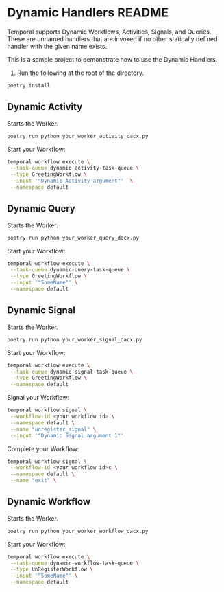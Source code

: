 # Dynamic Handlers README

Temporal supports Dynamic Workflows, Activities, Signals, and Queries.
These are unnamed handlers that are invoked if no other statically defined handler with the given name exists.

This is a sample project to demonstrate how to use the Dynamic Handlers.


1. Run the following at the root of the directory.

```bash
poetry install
```

## Dynamic Activity

Starts the Worker.

```bash
poetry run python your_worker_activity_dacx.py
```

Start your Workflow:

```bash
temporal workflow execute \
 --task-queue dynamic-activity-task-queue \
 --type GreetingWorkflow \
 --input '"Dynamic Activity argument"'  \
 --namespace default
```

## Dynamic Query


Starts the Worker.

```bash
poetry run python your_worker_query_dacx.py
```

Start your Workflow:

```bash
temporal workflow execute \
 --task-queue dynamic-query-task-queue \
 --type GreetingWorkflow \
 --input '"SomeName"' \
 --namespace default
```

## Dynamic Signal


Starts the Worker.

```bash
poetry run python your_worker_signal_dacx.py
```

Start your Workflow:

```bash
temporal workflow execute \
 --task-queue dynamic-signal-task-queue \
 --type GreetingWorkflow \
 --namespace default
```

Signal your Workflow:

```bash
temporal workflow signal \
 --workflow-id <your workflow id> \
 --namespace default \
 --name "unregister_signal" \
 --input '"Dynamic Signal argument 1"'
```
Complete your Workflow:

```bash
temporal workflow signal \
 --workflow-id <your workflow id>c \
 --namespace default \
 --name "exit" \
```
## Dynamic Workflow

Starts the Worker.

```bash
poetry run python your_worker_workflow_dacx.py
```

Start your Workflow:

```bash
temporal workflow execute \
 --task-queue dynamic-workflow-task-queue \
 --type UnRegisterWorkflow \
 --input '"SomeName"' \
 --namespace default
```
